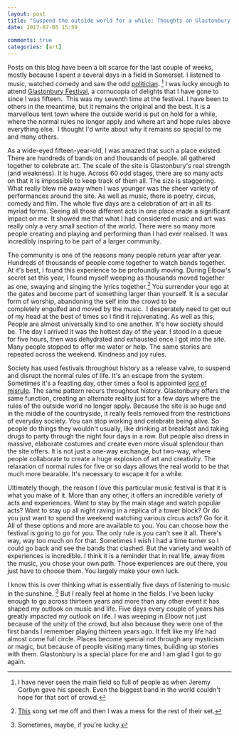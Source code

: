 ```yaml
---  
layout: post  
title: "Suspend the outside world for a while: Thoughts on Glastonbury Festival"  
date: 2017-07-05 15:59  
  
comments: true  
categories: [art]  
---  
```

Posts on this blog have been a bit scarce for the last couple of weeks, mostly because I spent a several days in a field in Somerset. I listened to music, watched comedy and saw the odd <a href="https://www.theguardian.com/music/2017/jun/24/jeremy-corbyn-calls-for-unity-in-glastonbury-speech">politician</a>. [^1] I was lucky enough to attend <a href="http://www.glastonburyfestivals.co.uk/">Glastonbury Festival</a>, a cornucopia of delights that I have gone to since I was fifteen.  This was my seventh time at the festival. I have been to others in the meantime, but it remains the original and the best. It is a marvellous tent town where the outside world is put on hold for a while, where the normal rules no longer apply and where art and hope rules above everything else.  I thought I'd write about why it remains so special to me and many others.  

<!--more-->As a wide-eyed fifteen-year-old, I was amazed that such a place existed. There are hundreds of bands on and thousands of people. all gathered together to celebrate art. The scale of the site is Glastonbury's real strength (and weakness). It is huge. Across 60 odd stages, there are so many acts on that it is impossible to keep track of them all. The size is staggering. What really blew me away when I was younger was the sheer variety of performances around the site. As well as music, there is poetry, circus, comedy and film. The whole five days are a celebration of art in all its myriad forms. Seeing all those different acts in one place made a significant impact on me. It showed me that what I had considered music and art was really only a very small section of the world. There were so many more people creating and playing and performing than I had ever realised. It was incredibly inspiring to be part of a larger community.  

The community is one of the reasons many people return year after year. Hundreds of thousands of people come together to watch bands together. At it's best, I found this experience to be profoundly moving. During Elbow's secret set this year, I found myself weeping as thousands moved together as one, swaying and singing the lyrics together.[^2] You surrender your ego at the gates and become part of something larger than yourself. It is a secular form of worship, abandoning the self into the crowd to be completely engulfed and moved by the music.  I desperately need to get out of my head at the best of times so I find it rejuvenating. As well as this, People are almost universally kind to one another. It's how society should be. The day I arrived it was the hottest day of the year. I stood in a queue for five hours, then was dehydrated and exhausted once I got into the site. Many people stopped to offer me water or help. The same stories are repeated across the weekend. Kindness and joy rules.  

Society has used festivals throughout history as a release valve, to suspend and disrupt the normal rules of life. It's an escape from the system. Sometimes it's a feasting day, other times a fool is appointed <a href="http://theoddmentemporium.tumblr.com/post/38568900358/the-lord-of-misrule-and-the-feast-of-fools-in">lord of misrule</a>. The same pattern recurs throughout history. Glastonbury offers the same function, creating an alternate reality just for a few days where the rules of the outside world no longer apply. Because the site is so huge and in the middle of the countryside, it really feels removed from the restrictions of everyday society. You can stop working and celebrate being alive. So people do things they wouldn't usually, like drinking at breakfast and taking drugs to party through the night four days in a row. But people also dress in massive, elaborate costumes and create even more visual splendour than the site offers. It is not just a one-way exchange, but two-way, where people collaborate to create a huge explosion of art and creativity. The relaxation of normal rules for five or so days allows the real world to be that much more bearable. It's necessary to escape it for a while.  

Ultimately though, the reason I love this particular music festival is that it is what you make of it. More than any other, it offers an incredible variety of acts and experiences. Want to stay by the main stage and watch popular acts? Want to stay up all night raving in a replica of a tower block? Or do you just want to spend the weekend watching various circus acts? Go for it. All of these options and more are available to you. You can choose how the festival is going to go for you. The only rule is you can't see it all. There's way, way too much on for that. Sometimes I wish I had a time turner so I could go back and see the bands that clashed. But the variety and wealth of experiences is incredible. I think it is a reminder that in real life, away from the music, you chose your own path. Those experiences are out there, you just have to choose them. You largely make your own luck.  

I know this is over thinking what is essentially five days of listening to music in the sunshine. [^3] But I really feel at home in the fields. I've been lucky enough to go across thirteen years and more than any other event it has shaped my outlook on music and life. Five days every couple of years has greatly impacted my outlook on life. I was weeping in Elbow not just because of the unity of the crowd, but also because they were one of the first bands I remember playing thirteen years ago. It felt like my life had almost come full circle. Places become special not through any mysticism or magic, but because of people visiting many times, building up stories with them. Glastonbury is a special place for me and I am glad I got to go again.  

[^1]: I have never seen the main field so full of people as when Jeremy Corbyn gave his speech. Even the biggest band in the world couldn't hope for that sort of crowd.
[^2]: <a href="https://youtu.be/MUOsztgBE-I">This</a> song set me off and then I was a mess for the rest of their set.
[^3]: Sometimes, maybe, if you're lucky. 
